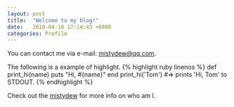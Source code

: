 ```yaml
---
layout: post
title:  "Welcome to my blog!"
date:   2018-04-18 17:14:43 +0800
categories: Profile
---
```

You can contact me via e-mail: [mistydew@qq.com](https://en.mail.qq.com).

The following is a example of highlight.
{% highlight ruby linenos %}
def print_hi(name)
  puts "Hi, #{name}"
end
print_hi('Tom')
#=> prints 'Hi, Tom' to STDOUT.
{% endhighlight %}

Check out the [mistydew][md] for more info on who am I.

[md]: http://github.com/mistydew
